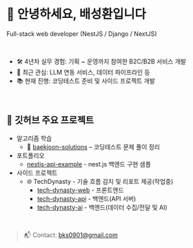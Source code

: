 # 👋 안녕하세요, 배성환입니다

Full-stack web developer (NestJS / Django / NextJS)

<br />

- 🛠️ 4년차 실무 경험: 기획 ~ 운영까지 참여한 B2C/B2B 서비스 개발
- 🧠 최근 관심: LLM 연동 서비스, 데이터 파이프라인 등
- 📚 현재 진행: 코딩테스트 준비 및 사이드 프로젝트 개발
<br />

## 📌 깃허브 주요 프로젝트
- 알고리즘 학습
  - 🧾 [baekjoon-solutions](https://github.com/bks0901/baekjoon-solutions) – 코딩테스트 문제 풀이 정리
- 포트폴리오
  - [nestjs-api-example](https://github.com/bks0901/nestjs-api-example) - nest.js 백엔드 구현 샘플
- 사이드 프로젝트
  - 🌐 TechDynasty - 기술 흐름 감지 및 리포트 제공(작업중)
    - [tech-dynasty-web](https://github.com/bks0901/tech-dynasty-web) - 프론트엔드
    - [tech-dynasty-api](https://github.com/bks0901/tech-dynasty-api) - 백엔드(API 서버)
    - [tech-dynasty-ai](https://github.com/bks0901/tech-dynasty-ai) - 백엔드(데이터 수집/전달 및 AI)

<br />

> 📬 Contact: bks0901@gmail.com

<!--
**bks0901/bks0901** is a ✨ _special_ ✨ repository because its `README.md` (this file) appears on your GitHub profile.

Here are some ideas to get you started:

- 🔭 I’m currently working on ...
- 🌱 I’m currently learning ...
- 👯 I’m looking to collaborate on ...
- 🤔 I’m looking for help with ...
- 💬 Ask me about ...
- 📫 How to reach me: ...
- 😄 Pronouns: ...
- ⚡ Fun fact: ...
-->
